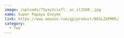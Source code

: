 ```yaml
---
image: /uploads/71yay1cixfl._ac_sl1500_.jpg
name: Super Papaya Enzyme
link: https://www.amazon.com/gp/product/B01LZXPMM5/
category:
  - Two
---
```

